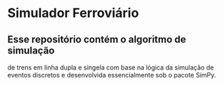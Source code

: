 # Simulador Ferroviário

## Esse repositório contém o algoritmo de simulação

de trens em linha dupla e singela com base na lógica da simulação de eventos discretos e desenvolvida essencialmente sob o pacote SimPy.

